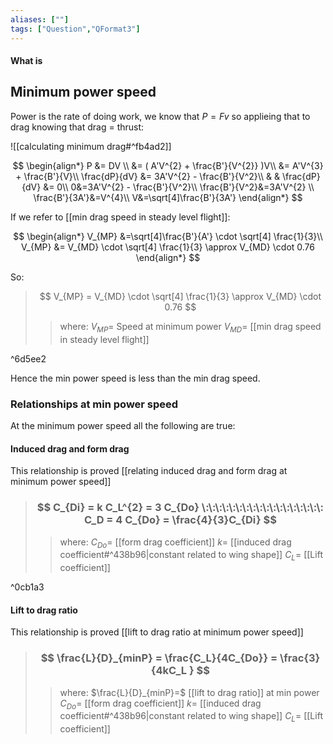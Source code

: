 ```yaml
---
aliases: [""]
tags: ["Question","QFormat3"]
---
```


#### What is
## Minimum power speed
Power is the rate of doing work, we know that $P=Fv$ so applieing that to drag knowing that drag = thrust:

![[calculating minimum drag#^fb4ad2]]

$$ \begin{align*}
P &= DV \\
&= ( A'V^{2} + \frac{B'}{V^{2}} )V\\
&= A'V^{3} + \frac{B'}{V}\\
\frac{dP}{dV} &= 3A'V^{2} - \frac{B'}{V^2}\\
& & \frac{dP}{dV} &= 0\\
0&=3A'V^{2} - \frac{B'}{V^2}\\
\frac{B'}{V^2}&=3A'V^{2} \\
\frac{B'}{3A'}&=V^{4}\\
V&=\sqrt[4]\frac{B'}{3A'}
\end{align*} $$

If we refer to [[min drag speed in steady level flight]]:

$$ \begin{align*}
V_{MP} &=\sqrt[4]\frac{B'}{A'} \cdot \sqrt[4] \frac{1}{3}\\
V_{MP} &= V_{MD} \cdot \sqrt[4] \frac{1}{3} \approx V_{MD} \cdot 0.76
\end{align*} $$

So:
> $$ V_{MP} = V_{MD} \cdot \sqrt[4] \frac{1}{3} \approx V_{MD} \cdot 0.76 $$ 
>> where:
>> $V_{MP}=$ Speed at minimum power
>> $V_{MD}=$ [[min drag speed in steady level flight]]

^6d5ee2

Hence the min power speed is less than the min drag speed.

### Relationships at min power speed

At the minimum power speed all the following are true:

#### Induced drag and form drag

This relationship is proved [[relating induced drag and form drag at minimum power speed]]

> ### $$ C_{Di} = k C_L^{2} = 3 C_{Do} \:\:\:\:\:\:\:\:\:\:\:\:\:\:\:\:\:\: C_D = 4 C_{Do} = \frac{4}{3}C_{Di} $$ 
>> where:
>> $C_{Do}=$ [[form drag coefficient]]
>> $k=$ [[induced drag coefficient#^438b96|constant related to wing shape]]
>> $C_L=$ [[Lift coefficient]]

^0cb1a3

#### Lift to drag ratio

This relationship is proved [[lift to drag ratio at minimum power speed]]

> ### $$ \frac{L}{D}_{minP} = \frac{C_L}{4C_{Do}} = \frac{3}{4kC_L  } $$ 
>> where:
>> $\frac{L}{D}_{minP}=$ [[lift to drag ratio]] at min power
>> $C_{Do}=$ [[form drag coefficient]]
>> $k=$ [[induced drag coefficient#^438b96|constant related to wing shape]]
>> $C_L=$ [[Lift coefficient]]
